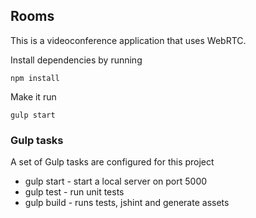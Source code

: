## Rooms

This is a videoconference application that uses WebRTC.

Install dependencies by running
```
npm install
```

Make it run
```
gulp start
```


### Gulp tasks

A set of Gulp tasks are configured for this project

* gulp start - start a local server on port 5000
* gulp test - run unit tests
* gulp build - runs tests, jshint and generate assets

